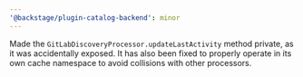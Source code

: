 ```yaml
---
'@backstage/plugin-catalog-backend': minor
---
```


Made the `GitLabDiscoveryProcessor.updateLastActivity` method private, as it was accidentally exposed. It has also been fixed to properly operate in its own cache namespace to avoid collisions with other processors.
